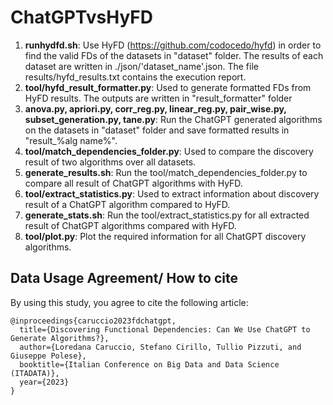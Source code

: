 # ChatGPTvsHyFD
 

1. **runhydfd.sh**: Use HyFD (https://github.com/codocedo/hyfd) in order to find the valid FDs of the datasets in "dataset" folder. 
The results of each dataset are written in ./json/'dataset_name'.json. The file results/hyfd_results.txt contains the execution report.
2. **tool/hyfd_result_formatter.py**: Used to generate formatted FDs from HyFD results. The outputs are written in "result_formatter" folder
3. **anova.py, apriori.py, corr_reg.py, linear_reg.py, pair_wise.py, subset_generation.py, tane.py**: Run the ChatGPT generated algorithms on the datasets in "dataset" 
folder and save formatted results in "result_%alg name%".
4. **tool/match_dependencies_folder.py**: Used to compare the discovery result of two algorithms over all datasets.
5. **generate_results.sh**: Run the tool/match_dependencies_folder.py to compare all result of ChatGPT algorithms with HyFD.
6. **tool/extract_statistics.py**: Used to extract information about discovery result of a ChatGPT algorithm compared to HyFD. 
7. **generate_stats.sh**: Run the tool/extract_statistics.py for all extracted result of ChatGPT algorithms compared with HyFD.
8. **tool/plot.py**: Plot the required information for all ChatGPT discovery algorithms. 


## Data Usage Agreement/ How to cite

By using this study, you agree to cite the following article: 
```
@inproceedings{caruccio2023fdchatgpt,
  title={Discovering Functional Dependencies: Can We Use ChatGPT to Generate Algorithms?},
  author={Loredana Caruccio, Stefano Cirillo, Tullio Pizzuti, and Giuseppe Polese},
  booktitle={Italian Conference on Big Data and Data Science (ITADATA)},
  year={2023}
}
```
